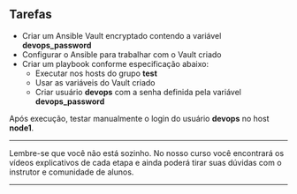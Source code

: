 ## Tarefas
- Criar um Ansible Vault encryptado contendo a variável **devops_password**
- Configurar o Ansible para trabalhar com o Vault criado
- Criar um playbook conforme especificação abaixo:
    - Executar nos hosts do grupo **test**
    - Usar as variáveis do Vault criado
    - Criar usuário **devops** com a senha definida pela variável **devops_password**

Após execução, testar manualmente o login do usuário **devops** no host **node1**.

---

Lembre-se que você não está sozinho. No nosso curso você encontrará os vídeos explicativos de cada etapa e ainda poderá tirar suas dúvidas com o instrutor e comunidade de alunos.

---

